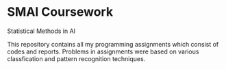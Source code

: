 # SMAI Coursework

Statistical Methods in AI

This repository contains all my programming assignments which consist of codes and reports. Problems in assignments were based on various classfication and pattern recognition techniques.
